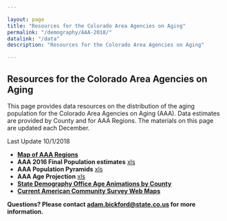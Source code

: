 ```yaml
---

layout: page
title: "Resources for the Colorado Area Agencies on Aging"
permalink: "/demography/AAA-2018/"
datalink: "/data"
description: "Resources for the Colorado Area Agencies on Aging"

---
```


## Resources for the Colorado Area Agencies on Aging

This page provides data resources on the distribution of the aging population for the Colorado Area Agencies on Aging (AAA).  Data estimates are provided by County and for AAA Regions.
The materials on this page are updated each December.   

Last Update 10/1/2018

* **[Map of AAA Regions](https://www.colorado.gov/pacific/sites/default/files/AAA%20Map.pdf)**
* **AAA 2016 Final Population estimates**  [xls](https://drive.google.com/open?id=1i1WWFQGy_U9Rbq0GitcHVlJ1hy9NM4c5)
* **AAA Population Pyramids** [xls](https://drive.google.com/open?id=1OAtE6JQQazbARl_4wmIP6viY5vGjiRge)
* **AAA Age Projection** [xls](https://drive.google.com/open?id=1_PWwM47QBmZif3JriaOhmyHTlDSEfAG3)
* **[State Demography Office Age Animations by County](https://demography.dola.colorado.gov/Age-Animation-Bars/)**
* **[Current American Community Survey Web Maps](https://coloradodemography.github.io/CensusAPI_Map_2016/?lat=39&lng=-104.8&z=9&s=50&v=mhi&sn=jenks&cs=mh1&cl=7)**


**Questions? Please contact [adam.bickford@state.co.us](mailto:adam.bickford@state.co.us) for more information.** 
